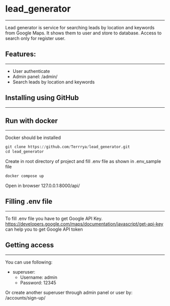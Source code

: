 # lead_generator
<hr>

Lead generator is service for searching leads by location and keywords from Google Maps. 
It shows them to user and store to database. Access to 
search only for register user.

## Features:
<hr>

- User authenticate
- Admin panel: /admin/
- Search leads by location and keywords

## Installing using GitHub
<hr>

## Run with docker
<hr>

Docker should be installed

```python
git clone https://github.com/Terrrya/lead_generator.git
cd lead_generator
```

Create in root directory of project and fill .env file as shown in .env_sample file

```python
docker compose up
```
Open in browser 127.0.0.1:8000/api/ 

## Filling .env file
<hr>

To fill .env file you have to get Google API Key. 
<br> https://developers.google.com/maps/documentation/javascript/get-api-key can help you to get Google API token

## Getting access
<hr>

You can use following:
- superuser:
  - Username: admin
  - Password: 12345

Or create another superuser through admin panel or user by: /accounts/sign-up/
